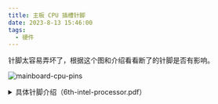 ```yaml
---
title: 主板 CPU 插槽针脚
date: 2023-8-13 15:46:00
tags:
  - 硬件
---
```


针脚太容易弄坏了，根据这个图和介绍看看断了的针脚是否有影响。

![mainboard-cpu-pins](/blogs/images/mainboard-cpu-pins.webp)

<details>
<summary>
具体针脚介绍（6th-intel-processor.pdf）
</summary>

链接: <https://pan.baidu.com/s/1k7dYPdUXlWMgE3oGvGYOQA?pwd=8eae> 提取码: 8eae 复制这段内容后打开百度网盘手机 App，操作更方便哦

</details>

